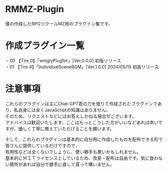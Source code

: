 # RMMZ-Plugin
僕の作成したRPGツクールMZ用のプラグイン集です。

# 作成プラグイン一覧
・00 【Tire 0】「winglyPlugfor」[Ver,0.0.0] 初版リリース<br>
・01 【Tire 4】「IndividualSceneBGM」[Ver,1.0.0] 2024/05/15 初版リリース<br>

# 注意事項
これらのプラグインは主にChat-GPT君の力を借りて作成されたプラグインであり、私自身には全くJavaScriptの知識はありません。<br>
そのため、リクエストなどにはお答えしかねる場合がございます。<br>
アドバイスは歓迎いたします。ここはもっとこうした方がいいなどあれば幸いですが、優しく丁寧に教えていただけることを願います。<br>

そして、これらのプラグインは基本的に自分用に作成したものを配布できる形で皆さんに提供しているだけですので、<br>有用性などは全くないでしょうし、使い勝手も悪いかもしれません。<br>
基本的にＭＩＴライセンスとしているため、改変・配布は自由です。気に食わない箇所があれば自分で勝手に直して貰って構いません。
